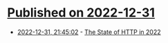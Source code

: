 # [Published on 2022-12-31](index.md)

* [2022-12-31, 21:45:02](https://news.ycombinator.com/item?id=34201082) - [The State of HTTP in 2022](https://blog.cloudflare.com/the-state-of-http-in-2022/)
